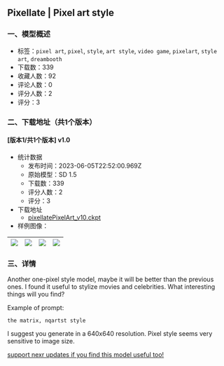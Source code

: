 ## Pixellate | Pixel art style
### 一、模型概述

- 标签：`pixel art`, `pixel`, `style`, `art style`, `video game`, `pixelart`, `style art`, `dreambooth`
- 下载数：339
- 收藏人数：92
- 评论人数：0
- 评分人数：2
- 评分：3

### 二、下载地址（共1个版本）

#### [版本1/共1个版本] v1.0

- 统计数据
  - 发布时间：2023-06-05T22:52:00.969Z
  - 原始模型：SD 1.5
  - 下载数：339
  - 评分人数：2
  - 评分：3
- 下载地址
  - [pixellatePixelArt_v10.ckpt](https://civitai.com/api/download/models/90024)
- 样例图像：

| <img src="https://image.civitai.com/xG1nkqKTMzGDvpLrqFT7WA/ca4cd1f3-24ff-4cdb-99d6-ffb22e900885/width=450/1043653.jpeg" /> | <img src="https://image.civitai.com/xG1nkqKTMzGDvpLrqFT7WA/d3add39d-0cc1-4526-bbf2-09646674145e/width=450/1043688.jpeg" /> | <img src="https://image.civitai.com/xG1nkqKTMzGDvpLrqFT7WA/3067b786-0151-4470-bd47-294c7f507ca1/width=450/1043606.jpeg" /> | <img src="https://image.civitai.com/xG1nkqKTMzGDvpLrqFT7WA/b966f0b1-8567-404a-939a-a09ef2f589ba/width=450/1043613.jpeg" /> |
| ---- | ---- | ---- | ---- |


### 三、详情
<p>Another one-pixel style model, maybe it will be better than the previous ones. I found it useful to stylize movies and celebrities. What interesting things will you find?</p><p>Example of prompt:</p><pre><code>the matrix, nqartst style</code></pre><p>I suggest you generate in a 640x640 resolution. Pixel style seems very sensitive to image size.</p><p><a target="_blank" rel="ugc" href="https://www.buymeacoffee.com/alexionby">support nexr updates if you find this model useful too!</a></p>